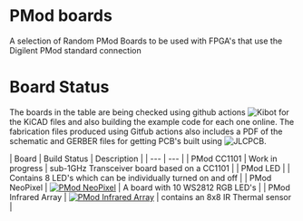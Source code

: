 # PMod boards
A selection of Random PMod Boards to be used with FPGA's that use the Digilent PMod standard connection

# Board Status
The boards in the table are being checked using github actions ![Kibot](https://github.com/INTI-CMNB/KiBot) for the KiCAD files and also building the example code for each one online. The fabrication files produced using Gitfub actions also includes a PDF of the schematic and GERBER files for getting PCB's built using ![JLCPCB](https://jlcpcb.com).

| Board | Build Status | Description |
| --- | --- |
| PMod CC1101 | Work in progress | sub-1GHz Transceiver board based on a CC1101 |
| PMod LED |   | Contains 8 LED's which can be individually turned on and off |
| PMod NeoPixel | [![PMod NeoPixel](https://github.com/jjhorton/PMod/actions/workflows/neopixel.yml/badge.svg)](https://github.com/jjhorton/PMod/actions/workflows/neopixel.yml) | A board with 10 WS2812 RGB LED's |
| PMod Infrared Array | [![PMod Infrared Array](https://github.com/jjhorton/PMod/actions/workflows/infrared_array.yml/badge.svg)](https://github.com/jjhorton/PMod/actions/workflows/infrared_array.yml) | contains an 8x8 IR Thermal sensor |
